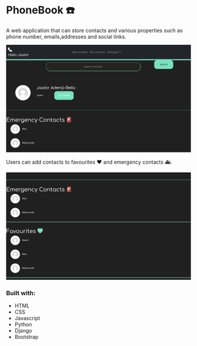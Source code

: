 <h1>PhoneBook ☎️</h1>
<p> A web application that can store contacts and various properties such as phone number, emails,addresses and social links.</p>
<img src="static/images/screenshot1.png">
 <p>Users can add contacts to favourites ❤️ and emergency  contacts 🚑.</p> 
<img src="static/images/screenshot2.png">

<h3>Built with:</h3>
<ul>
<li>HTML</li>
<li>CSS</li>
<li>Javascript</li>
<li>Python</li>
<li>Django</li>
<li>Bootstrap</li>
</ul>

